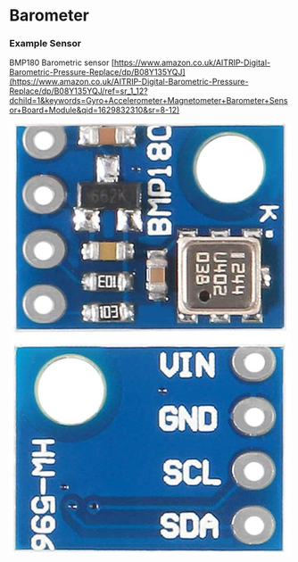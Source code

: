 # Barometer

### Example Sensor 

BMP180 Barometric sensor [https://www.amazon.co.uk/AITRIP-Digital-Barometric-Pressure-Replace/dp/B08Y135YQJ](https://www.amazon.co.uk/AITRIP-Digital-Barometric-Pressure-Replace/dp/B08Y135YQJ/ref=sr_1_12?dchild=1&keywords=Gyro+Accelerometer+Magnetometer+Barometer+Sensor+Board+Module&qid=1629832310&sr=8-12)

![](../../.gitbook/assets/image%20%2814%29.png)

